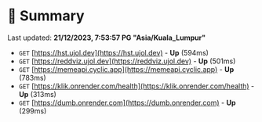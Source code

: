 # 📖 Summary
Last updated: **21/12/2023, 7:53:57 PG "Asia/Kuala_Lumpur"**

- `GET` [https://hst.ujol.dev](https://hst.ujol.dev) - **Up** (594ms)
- `GET` [https://reddviz.ujol.dev](https://reddviz.ujol.dev) - **Up** (501ms)
- `GET` [https://memeapi.cyclic.app](https://memeapi.cyclic.app) - **Up** (783ms)
- `GET` [https://klik.onrender.com/health](https://klik.onrender.com/health) - **Up** (313ms)
- `GET` [https://dumb.onrender.com](https://dumb.onrender.com) - **Up** (299ms)
